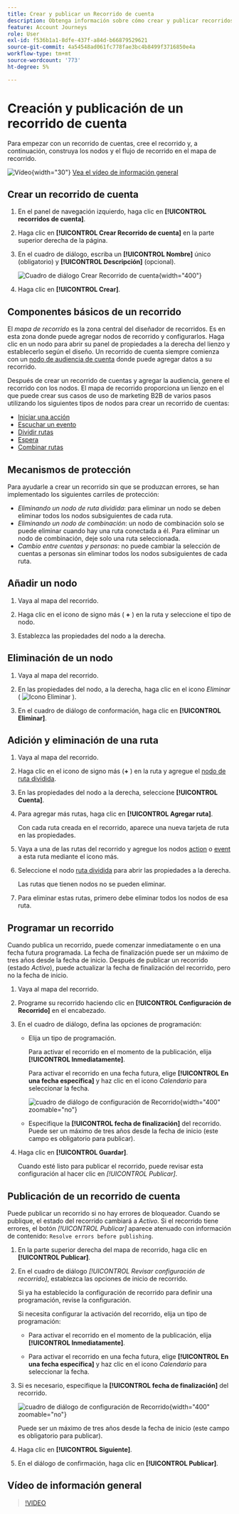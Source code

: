```yaml
---
title: Crear y publicar un Recorrido de cuenta
description: Obtenga información sobre cómo crear y publicar recorridos de cuenta.
feature: Account Journeys
role: User
exl-id: f536b1a1-8dfe-437f-a84d-b66879529621
source-git-commit: 4a54548ad061fc778fae3bc4b8499f3716850e4a
workflow-type: tm+mt
source-wordcount: '773'
ht-degree: 5%

---
```


# Creación y publicación de un recorrido de cuenta

Para empezar con un recorrido de cuentas, cree el recorrido y, a continuación, construya los nodos y el flujo de recorrido en el mapa de recorrido.

![Vídeo](../../assets/do-not-localize/icon-video.svg){width="30"} [Vea el vídeo de información general](#overview-video)

## Crear un recorrido de cuenta

1. En el panel de navegación izquierdo, haga clic en **[!UICONTROL recorridos de cuenta]**.

1. Haga clic en **[!UICONTROL Crear Recorrido de cuenta]** en la parte superior derecha de la página.

1. En el cuadro de diálogo, escriba un **[!UICONTROL Nombre]** único (obligatorio) y **[!UICONTROL Descripción]** (opcional).

   ![Cuadro de diálogo Crear Recorrido de cuenta](./assets/account-journey-create-dialog.png){width="400"}

1. Haga clic en **[!UICONTROL Crear]**.

## Componentes básicos de un recorrido

El _mapa de recorrido_ es la zona central del diseñador de recorridos. Es en esta zona donde puede agregar nodos de recorrido y configurarlos. Haga clic en un nodo para abrir su panel de propiedades a la derecha del lienzo y establecerlo según el diseño. Un recorrido de cuenta siempre comienza con un [nodo de audiencia de cuenta](./account-audience-nodes.md) donde puede agregar datos a su recorrido.

Después de crear un recorrido de cuentas y agregar la audiencia, genere el recorrido con los nodos. El mapa de recorrido proporciona un lienzo en el que puede crear sus casos de uso de marketing B2B de varios pasos utilizando los siguientes tipos de nodos para crear un recorrido de cuentas:

* [Iniciar una acción](./action-nodes.md)
* [Escuchar un evento](./listen-for-event-nodes.md)
* [Dividir rutas](./split-merge-paths-nodes.md)
* [Espera](./wait-nodes.md)
* [Combinar rutas](./split-merge-paths-nodes.md)

## Mecanismos de protección

Para ayudarle a crear un recorrido sin que se produzcan errores, se han implementado los siguientes carriles de protección:

* _Eliminando un nodo de ruta dividida_: para eliminar un nodo se deben eliminar todos los nodos subsiguientes de cada ruta.
* _Eliminando un nodo de combinación_: un nodo de combinación solo se puede eliminar cuando hay una ruta conectada a él. Para eliminar un nodo de combinación, deje solo una ruta seleccionada.
* _Cambio entre cuentas y personas_: no puede cambiar la selección de cuentas a personas sin eliminar todos los nodos subsiguientes de cada ruta.

## Añadir un nodo

1. Vaya al mapa del recorrido.

1. Haga clic en el icono de signo más ( **+** ) en la ruta y seleccione el tipo de nodo.

1. Establezca las propiedades del nodo a la derecha.

## Eliminación de un nodo

1. Vaya al mapa del recorrido.

1. En las propiedades del nodo, a la derecha, haga clic en el icono _Eliminar_ ( ![Icono Eliminar](../assets/do-not-localize/icon-delete.svg) ).

1. En el cuadro de diálogo de conformación, haga clic en **[!UICONTROL Eliminar]**.

## Adición y eliminación de una ruta

1. Vaya al mapa del recorrido.

1. Haga clic en el icono de signo más (**+** ) en la ruta y agregue el [nodo de ruta dividida](./split-merge-paths-nodes.md#split-paths).

1. En las propiedades del nodo a la derecha, seleccione **[!UICONTROL Cuenta]**.

1. Para agregar más rutas, haga clic en **[!UICONTROL Agregar ruta]**.

   Con cada ruta creada en el recorrido, aparece una nueva tarjeta de ruta en las propiedades.

1. Vaya a una de las rutas del recorrido y agregue los nodos [action](./action-nodes.md) o [event](./listen-for-event-nodes.md) a esta ruta mediante el icono más.

1. Seleccione el nodo [ruta dividida](./split-merge-paths-nodes.md) para abrir las propiedades a la derecha.

   Las rutas que tienen nodos no se pueden eliminar.

1. Para eliminar estas rutas, primero debe eliminar todos los nodos de esa ruta.

## Programar un recorrido

Cuando publica un recorrido, puede comenzar inmediatamente o en una fecha futura programada. La fecha de finalización puede ser un máximo de tres años desde la fecha de inicio. Después de publicar un recorrido (estado _Activo_), puede actualizar la fecha de finalización del recorrido, pero no la fecha de inicio.

1. Vaya al mapa del recorrido.

1. Programe su recorrido haciendo clic en **[!UICONTROL Configuración de Recorrido]** en el encabezado.

1. En el cuadro de diálogo, defina las opciones de programación:

   * Elija un tipo de programación.

     Para activar el recorrido en el momento de la publicación, elija **[!UICONTROL Inmediatamente]**.

     Para activar el recorrido en una fecha futura, elige **[!UICONTROL En una fecha específica]** y haz clic en el icono _Calendario_ para seleccionar la fecha.

     ![cuadro de diálogo de configuración de Recorrido](./assets/account-journey-settings-dialog.png){width="400" zoomable="no"}

   * Especifique la **[!UICONTROL fecha de finalización]** del recorrido. Puede ser un máximo de tres años desde la fecha de inicio (este campo es obligatorio para publicar).

1. Haga clic en **[!UICONTROL Guardar]**.

   Cuando esté listo para publicar el recorrido, puede revisar esta configuración al hacer clic en _[!UICONTROL Publicar]_.

## Publicación de un recorrido de cuenta

Puede publicar un recorrido si no hay errores de bloqueador. Cuando se publique, el estado del recorrido cambiará a _Activo_. Si el recorrido tiene errores, el botón _[!UICONTROL Publicar]_ aparece atenuado con información de contenido: `Resolve errors before publishing`.

1. En la parte superior derecha del mapa de recorrido, haga clic en **[!UICONTROL Publicar]**.

1. En el cuadro de diálogo _[!UICONTROL Revisar configuración de recorrido]_, establezca las opciones de inicio de recorrido.

   Si ya ha establecido la configuración de recorrido para definir una programación, revise la configuración.

   Si necesita configurar la activación del recorrido, elija un tipo de programación:

   * Para activar el recorrido en el momento de la publicación, elija **[!UICONTROL Inmediatamente]**.

   * Para activar el recorrido en una fecha futura, elige **[!UICONTROL En una fecha específica]** y haz clic en el icono _Calendario_ para seleccionar la fecha.

1. Si es necesario, especifique la **[!UICONTROL fecha de finalización]** del recorrido.

   ![cuadro de diálogo de configuración de Recorrido](./assets/journey-publish-dialog.png){width="400" zoomable="no"}

   Puede ser un máximo de tres años desde la fecha de inicio (este campo es obligatorio para publicar).

1. Haga clic en **[!UICONTROL Siguiente]**.

1. En el diálogo de confirmación, haga clic en **[!UICONTROL Publicar]**.

## Vídeo de información general

>[!VIDEO](https://video.tv.adobe.com/v/3443204/?learn=on)
